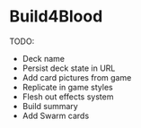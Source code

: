 # Build4Blood

TODO:

- Deck name
- Persist deck state in URL
- Add card pictures from game
- Replicate in game styles
- Flesh out effects system
- Build summary
- Add Swarm cards

